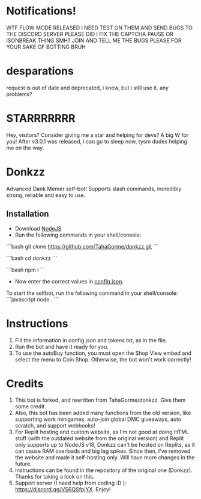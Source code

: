 # Notifications! 
WTF FLOW MODE RELEASED I NEED TEST ON THEM AND SEND BUGS TO THE DISCORD SERVER PLEASE
DID I FIX THE CAPTCHA PAUSE OR ISONBREAK THING SMH?
JOIN AND TELL ME THE BUGS PLEASE FOR YOUR SAKE OF BOTTING BRUH

# desparations
request is out of date and deprecated, i knew, but i still use it. any problems?


# STARRRRRRR
Hey, visitors? Consider giving me a star and helping for devs? A big W for you!
After v3.0.1 was released, i can go to sleep now, tysm dudes helping me on the way.

# Donkzz
Advanced Dank Memer self-bot! Supports slash commands, incredibly strong, reliable and easy to use.

## Installation

- Download [NodeJS](https://nodejs.org/en/download)
- Run the following commands in your shell/console:

\`\`\`bash
git clone https://github.com/TahaGorme/donkzz.git
\`\`\`

\`\`\`bash
cd donkzz
\`\`\`

\`\`\`bash
npm i
\`\`\`
- Now enter the correct values in [config.json](./config.json).

To start the selfbot, run the following command in your shell/console:
\`\`\`javascript
node .
\`\`\`


# Instructions
  1. Fill the information in config.json and tokens.txt, as in the file.
  2. Run the bot and have it ready for you.
  3. To use the autoBuy function, you must open the Shop View embed and select the menu to Coin Shop. Otherwise, the bot won't work correctly!

# Credits
  1. This bot is forked, and rewritten from TahaGorme/donkzz. Give them some credit.
  2. Also, this bot has been added many functions from the old version, like supporting work minigames, auto-join global DMC giveaways, auto scratch, and support webhooks!
  3. For Replit hosting and custom website, as I'm not good at doing HTML stuff (with the outdated website from the original version) and Replit only supports up to NodeJS v18, Donkzz can't be hosted on Replits, as it can cause RAM overloads and big lag spikes. Since then, I've removed the website and made it self-hosting only. Will have more changes in the future.
  4. Instructions can be found in the repository of the original one (Donkzz). Thanks for taking a look on this.
  5. Support server (I need help from coding :D ): https://discord.gg/VS6QSfpjYX. Enjoy!
